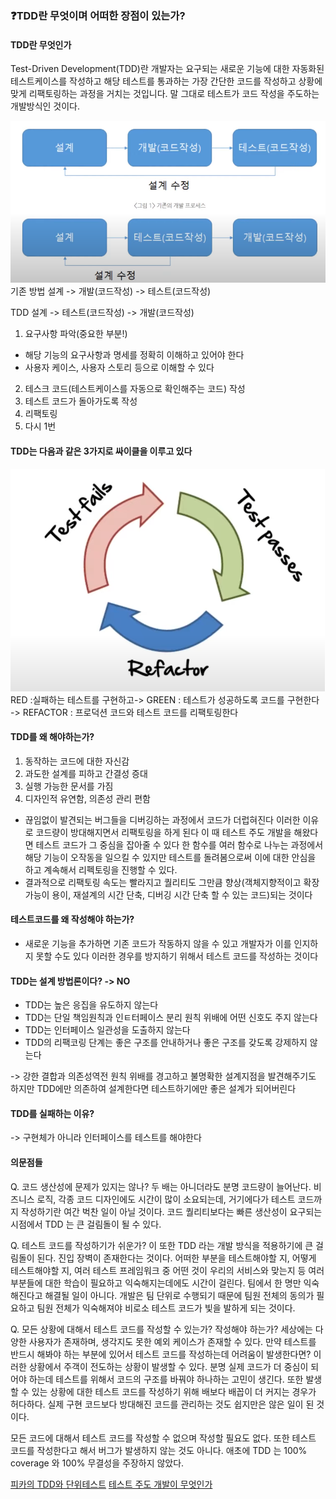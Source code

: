 ### ❓TDD란 무엇이며 어떠한 장점이 있는가?

#### TDD란 무엇인가
Test-Driven Development(TDD)란 개발자는 요구되는 새로운 기능에 대한 자동화된 테스트케이스를 작성하고 해당 테스트를 통과하는 가장 간단한 코드를 작성하고 상황에 맞게 리팩토링하는 과정을 거치는 것입니다. 
말 그대로 테스트가 코드 작성을 주도하는 개발방식인 것이다.

![TDD](image.png)
기존 방법
설계 -> 개발(코드작성) -> 테스트(코드작성)

TDD
설계 -> 테스트(코드작성) -> 개발(코드작성)
1. 요구사항 파악(중요한 부분!)
- 해당 기능의 요구사항과 명세를 정확히 이해하고 있어야 한다
- 사용자 케이스, 사용자 스토리 등으로 이해할 수 있다
2. 테스크 코드(테스트케이스를 자동으로 확인해주는 코드) 작성
3. 테스트 코드가 돌아가도록 작성
4. 리팩토링
5. 다시 1번

#### TDD는 다음과 같은 3가지로 싸이클을 이루고 있다
![TDD](image-1.png)
RED :실패하는 테스트를 구현하고-> GREEN : 테스트가 성공하도록 코드를 구현한다 -> REFACTOR : 프로덕션 코드와 테스트 코드를 리팩토링한다

#### TDD를 왜 해야하는가?
1. 동작하는 코드에 대한 자신감
2. 과도한 설계를 피하고 간결성 증대
3. 실행 가능한 문서를 가짐
4. 디자인적 유연함, 의존성 관리 편함
* 끊임없이 발견되는 버그들을 디버깅하는 과정에서 코드가 더럽혀진다 이러한 이유로 코드량이 방대해지면서 리팩토링을 하게 된다 이 때 테스트 주도 개발을 해왔다면 테스트 코드가 그 중심을 잡아줄 수 있다 한 함수를 여러 함수로 나누는 과정에서 해당 기능이 오작동을 일으킬 수 있지만 테스트를 돌려봄으로써 이에 대한 안심을 하고 계속해서 리펙토링을 진행할 수 있다.
* 결과적으로 리팩토링 속도는 빨라지고 퀄리티도 그만큼 향상(객체지향적이고 확장가능이 용이, 재설계의 시간 단축, 디버깅 시간 단축 할 수 있는 코드)되는 것이다

#### 테스트코드를 왜 작성해야 하는가?
* 새로운 기능을 추가하면 기존 코드가 작동하지 않을 수 있고 개발자가 이를 인지하지 못할 수도 있다 이러한 경우를 방지하기 위해서 테스트 코드를 작성하는 것이다

#### TDD는 설계 방법론이다? -> NO
* TDD는 높은 응집을 유도하지 않는다
* TDD는 단일 책임원칙과 인ㅌ터페이스 분리 원칙 위배에 어떤 신호도 주지 않는다
* TDD는 인터페이스 일관성을 도출하지 않는다
* TDD의 리팩코링 단계는 좋은 구조를 안내하거나 좋은 구조를 갖도록 강제하지 않는다

-> 강한 결합과 의존성역전 원칙 위배를 경고하고 불명확한 설계지점을 발견해주기도 하지만 TDD에만 의존하여 설계한다면 테스트하기에만 좋은 설계가 되어버린다

#### TDD를 실패하는 이유?
-> 구현체가 아니라 인터페이스를 테스트를 해야한다

#### 의문점들
Q. 코드 생산성에 문제가 있지는 않나?
두 배는 아니더라도 분명 코드량이 늘어난다. 비즈니스 로직, 각종 코드 디자인에도 시간이 많이 소요되는데, 거기에다가 테스트 코드까지 작성하기란 여간 벅찬 일이 아닐 것이다. 코드 퀄리티보다는 빠른 생산성이 요구되는 시점에서 TDD 는 큰 걸림돌이 될 수 있다.

Q. 테스트 코드를 작성하기가 쉬운가?
이 또한 TDD 라는 개발 방식을 적용하기에 큰 걸림돌이 된다. 진입 장벽이 존재한다는 것이다. 어떠한 부분을 테스트해야할 지, 어떻게 테스트해야할 지, 여러 테스트 프레임워크 중 어떤 것이 우리의 서비스와 맞는지 등 여러 부분들에 대한 학습이 필요하고 익숙해지는데에도 시간이 걸린다. 팀에서 한 명만 익숙해진다고 해결될 일이 아니다. 개발은 팀 단위로 수행되기 때문에 팀원 전체의 동의가 필요하고 팀원 전체가 익숙해져야 비로소 테스트 코드가 빛을 발하게 되는 것이다.

Q. 모든 상황에 대해서 테스트 코드를 작성할 수 있는가? 작성해야 하는가?
세상에는 다양한 사용자가 존재하며, 생각지도 못한 예외 케이스가 존재할 수 있다. 만약 테스트를 반드시 해봐야 하는 부분에 있어서 테스트 코드를 작성하는데 어려움이 발생한다면? 이러한 상황에서 주객이 전도하는 상황이 발생할 수 있다. 분명 실제 코드가 더 중심이 되어야 하는데 테스트를 위해서 코드의 구조를 바꿔야 하나하는 고민이 생긴다. 또한 발생할 수 있는 상황에 대한 테스트 코드를 작성하기 위해 배보다 배꼽이 더 커지는 경우가 허다하다. 실제 구현 코드보다 방대해진 코드를 관리하는 것도 쉽지만은 않은 일이 된 것이다.

모든 코드에 대해서 테스트 코드를 작성할 수 없으며 작성할 필요도 없다. 또한 테스트 코드를 작성한다고 해서 버그가 발생하지 않는 것도 아니다. 애초에 TDD 는 100% coverage 와 100% 무결성을 주장하지 않았다.

[피카의 TDD와 단위테스트](https://youtu.be/3LMmPXoGI9Q?si=f8f1oYwMbDO3KVJK)
[테스트 주도 개발이 무엇인가](https://youtu.be/xs-yhBlkbbQ?si=ui3GxpsrSVcbm4KJ)